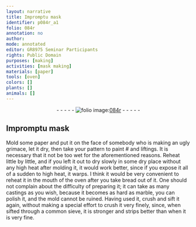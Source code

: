 ```yaml
---
layout: narrative
title: Impromptu mask
identifier: p084r_a1
folio: 084r
annotation: no
author:
mode: annotated
editor: GR8975 Seminar Participants
rights: Public Domain
purposes: [making]
activities: [mask making]
materials: [paper]
tools: [oven]
colors: []
plants: []
animals: []
---
```


 <div class="folio" align="center">- - - - - <a href="http://gallica.bnf.fr/ark:/12148/btv1b10500001g/f173.image" target="_blank"><img src="https://cu-mkp.github.io/GR8975-edition/assets/photo-icon.png" alt="folio image: " style="display:inline-block; margin-bottom:-3px;"/>084r</a> - - - - - </div>  <span class="activity"></span> 

## Impromptu mask

  Mold some <span class="material">paper</span> and put it on the face of somebody who is making an ugly grimace, let it dry, then take your pattern to paint   # and liftings. It is necessary that it not be too wet for the aforementioned reasons. Reheat little by little, and if you left it out to dry slowly in some dry place without any high heat after molding it, it would work better, since if you expose it all of a sudden to high heat, it warps. I think it would be very convenient to reheat it in the mouth of the <span class="tool">oven</span> after you take bread out of it. One should not complain about the difficulty of preparing it; it can take as many castings as you wish, because it becomes as hard as marble, you can polish it, and the mold cannot be ruined. Having used it, crush and sift it again, without making a special effort to crush it very finely, since, when sifted through a common sieve, it is stronger and strips better than when it is very fine.  